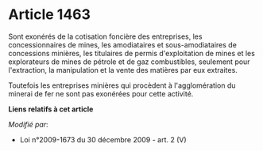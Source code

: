 # Article 1463

Sont exonérés de la cotisation foncière des entreprises, les concessionnaires de mines, les amodiataires et sous-amodiataires
de concessions minières, les titulaires de permis d'exploitation de mines et les explorateurs de mines de pétrole et de gaz
combustibles, seulement pour l'extraction, la manipulation et la vente des matières par eux extraites. 

Toutefois les entreprises minières qui procèdent à l'agglomération du minerai de fer ne sont pas exonérées pour cette
activité.

**Liens relatifs à cet article**

_Modifié par_:

  - Loi n°2009-1673 du 30 décembre 2009 - art. 2 (V)
